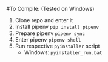 #To Compile: (Tested on Windows)
1. Clone repo and enter it
2. Install pipenv
	`pip install pipenv`
3. Prepare pipenv
	`pipenv sync`
4. Enter pipenv
	`pipenv shell`
5. Run respective `pyinstaller` script
	- Windows: `pyinstaller_run.bat`